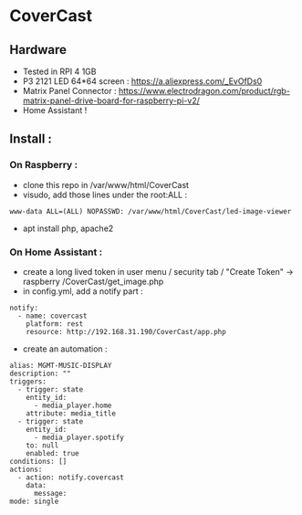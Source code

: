 # CoverCast

## Hardware 

* Tested in RPI 4 1GB
* P3 2121 LED 64*64 screen : https://a.aliexpress.com/_EvOfDs0
* Matrix Panel Connector : https://www.electrodragon.com/product/rgb-matrix-panel-drive-board-for-raspberry-pi-v2/
* Home Assistant ! 

## Install : 

### On Raspberry : 
* clone this repo in /var/www/html/CoverCast
* visudo, add those lines under the root:ALL : 
```
www-data ALL=(ALL) NOPASSWD: /var/www/html/CoverCast/led-image-viewer

```
* apt install php, apache2

### On Home Assistant :
* create a long lived token in user menu / security tab / "Create Token" -> raspberry /CoverCast/get_image.php
* in config.yml, add a notify part : 
```
notify:
  - name: covercast
    platform: rest
    resource: http://192.168.31.190/CoverCast/app.php
```
* create an automation : 
```
alias: MGMT-MUSIC-DISPLAY
description: ""
triggers:
  - trigger: state
    entity_id:
      - media_player.home
    attribute: media_title
  - trigger: state
    entity_id:
      - media_player.spotify
    to: null
    enabled: true
conditions: []
actions:
  - action: notify.covercast
    data:
      message:
mode: single
```



